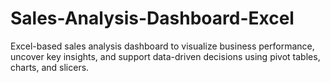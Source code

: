 # Sales-Analysis-Dashboard-Excel
Excel-based sales analysis dashboard to visualize business performance, uncover key insights, and support data-driven decisions using pivot tables, charts, and slicers.
